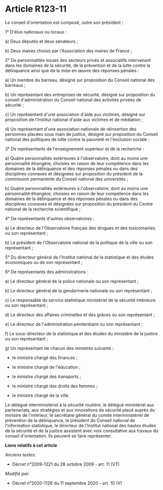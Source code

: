 # Article R123-11

Le conseil d'orientation est composé, outre son président :

1° D'élus nationaux ou locaux :

a) Deux députés et deux sénateurs ;

b) Deux maires choisis par l'Association des maires de France ;

2° De personnalités issues des secteurs privés et associatifs intervenant dans les domaines de la sécurité, de la prévention
et de la lutte contre la délinquance ainsi que de la mise en œuvre des réponses pénales :

a) Un membre du barreau, désigné sur proposition du Conseil national des barreaux ;

b) Un représentant des entreprises de sécurité, désigné sur proposition du conseil d'administration du Conseil national des
activités privées de sécurité ;

c) Un représentant d'une association d'aide aux victimes, désigné sur proposition de l'Institut national d'aide aux victimes
et de médiation ;

d) Un représentant d'une association nationale de réinsertion des personnes placées sous main de justice, désigné sur
proposition du Conseil national des politiques de lutte contre la pauvreté et l'exclusion sociale ;

3° De représentants de l'enseignement supérieur et de la recherche :

a) Quatre personnalités extérieures à l'observatoire, dont au moins une personnalité étrangère, choisies en raison de leur
compétence dans les domaines de la délinquance et des réponses pénales ou dans des disciplines connexes et désignées sur
proposition du président de la commission permanente du Conseil national des universités ;

b) Quatre personnalités extérieures à l'observatoire, dont au moins une personnalité étrangère, choisies en raison de leur
compétence dans les domaines de la délinquance et des réponses pénales ou dans des disciplines connexes et désignées sur
proposition du président du Centre national de la recherche scientifique ;

4° De représentants d'autres observatoires :

a) Le directeur de l'Observatoire français des drogues et des toxicomanies ou son représentant ;

b) Le président de l'Observatoire national de la politique de la ville ou son représentant ;

5° Du directeur général de l'Institut national de la statistique et des études économiques ou de son représentant ;

6° De représentants des administrations :

a) Le directeur général de la police nationale ou son représentant ;

b) Le directeur général de la gendarmerie nationale ou son représentant ;

c) Le responsable du service statistique ministériel de la sécurité intérieure ou son représentant ;

d) Le directeur des affaires criminelles et des grâces ou son représentant ;

e) Le directeur de l'administration pénitentiaire ou son représentant ;

f) Le sous-directeur de la statistique et des études du ministère de la justice ou son représentant ;

g) Un représentant de chacun des ministres suivants :

- le ministre chargé des finances ;

- le ministre chargé de l'éducation ;

- le ministre chargé des transports ;

- le ministre chargé des droits des femmes ;

- le ministre chargé de la ville.

Le délégué interministériel à la sécurité routière, le délégué ministériel aux partenariats, aux stratégies et aux
innovations de sécurité placé auprès du ministre de l'intérieur, le secrétaire général du comité interministériel de
prévention de la délinquance, le président du Conseil national de l'information statistique, le directeur de l'Institut
national des hautes études de la sécurité et de la justice assistent avec voix consultative aux travaux du conseil
d'orientation. Ils peuvent se faire représenter.

**Liens relatifs à cet article**

_Anciens textes_:

  - Décret n°2009-1321 du 28 octobre 2009 - art. 11 (VT)

_Modifié par_:

  - Décret n°2020-1126 du 11 septembre 2020 - art. 10 (V)
